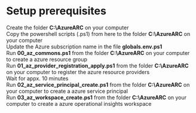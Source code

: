 # Setup prerequisites
Create the folder **C:\AzureARC** on your computer<br/>
Copy the powershell scripts (.ps1) from here to the folder **C:\AzureARC** on your computer<br/>
Update the Azure subscription name in the file **globals.env.ps1**<br/>
Run **00_az_commons.ps1** from the folder **C:\AzureARC** on your computer to create a azure resource group<br/>
Run **01_az_provider_registration_apply.ps1** from the folder **C:\AzureARC** on your computer to register the azure resource providers<br/>
Wait for appx. 10 minutes<br/>
Run **02_az_service_principal_create.ps1** from the folder **C:\AzureARC** on your computer to create a azure service principal<br/>
Run **03_az_workspace_create.ps1** from the folder **C:\AzureARC** on your computer to create a azure operational insights workspace<br/>